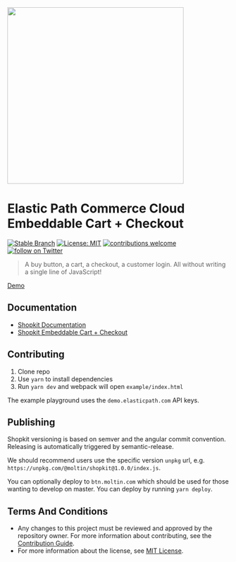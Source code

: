 <img src="https://www.elasticpath.com/themes/custom/bootstrap_sass/logo.svg" alt="" width="400" /> 

# Elastic Path Commerce Cloud Embeddable Cart + Checkout

[![Stable Branch](https://img.shields.io/badge/stable%20branch-master-blue.svg)](https://github.com/moltin/shopkit)
[![License: MIT](https://img.shields.io/badge/License-MIT-yellow.svg)](https://opensource.org/licenses/MIT)
[![contributions welcome](https://img.shields.io/badge/contributions-welcome-brightgreen.svg?style=flat)](https://github.com/moltin/shopkit/issues)
[![follow on Twitter](https://img.shields.io/twitter/follow/elasticpath?style=social&logo=twitter)](https://twitter.com/intent/follow?screen_name=elasticpath)

> A buy button, a cart, a checkout, a customer login. All without writing a single line of JavaScript!

[Demo](https://embedded-commerce.elasticpath.com/)

## Documentation

- [Shopkit Documentation](https://documentation.elasticpath.com/commerce-cloud/docs/developer/get-started/shopkit-demo.html)
- [Shopkit Embeddable Cart + Checkout](https://www.elasticpath.com/product/application-library/embedded-commerce-details)

## Contributing

1. Clone repo
2. Use `yarn` to install dependencies
3. Run `yarn dev` and webpack will open `example/index.html`

The example playground uses the `demo.elasticpath.com` API keys.

## Publishing

Shopkit versioning is based on semver and the angular commit convention. Releasing is automatically triggered by semantic-release.

We should recommend users use the specific version `unpkg` url, e.g. `https://unpkg.com/@moltin/shopkit@1.0.0/index.js`.

You can optionally deploy to `btn.moltin.com` which should be used for those wanting to develop on master. You can deploy by running `yarn deploy`.

## Terms And Conditions

- Any changes to this project must be reviewed and approved by the repository owner. For more information about contributing, see the [Contribution Guide](https://github.com/moltin/shopkit/blob/master/.github/CONTRIBUTING.md).
- For more information about the license, see [MIT License](https://github.com/moltin/shopkit/blob/master/LICENSE).

